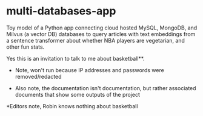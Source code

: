 # multi-databases-app

Toy model of a Python app connecting cloud hosted MySQL, MongoDB, and Milvus (a vector DB) databases to query articles with text embeddings from a sentence transformer about whether NBA players are vegetarian, and other fun stats. 

Yes this is an invitation to talk to me about basketball**. 

- Note, won't run because IP addresses and passwords were removed/redacted 

- Also note, the documentation isn't documentation, but rather associated documents that show some outputs of the project

*Editors note, Robin knows nothing about basketball
